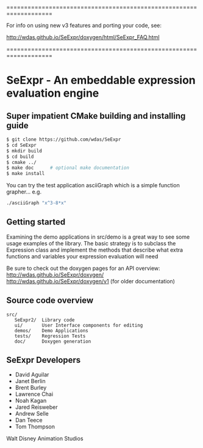 ===================================================================

  For info on using new v3 features and porting your code, see:

  http://wdas.github.io/SeExpr/doxygen/html/SeExpr_FAQ.html
  
===================================================================


# SeExpr - An embeddable expression evaluation engine


## Super impatient CMake building and installing guide

```bash
$ git clone https://github.com/wdas/SeExpr
$ cd SeExpr
$ mkdir build
$ cd build
$ cmake ../
$ make doc      # optional make documentation
$ make install
```

You can try the test application asciiGraph which is a simple
function grapher... e.g.
```bash
./asciiGraph "x^3-8*x"
```

## Getting started

Examining the demo applications in src/demo is a great way to see
some usage examples of the library. The basic strategy is to subclass
the Expression class and implement the methods that describe what
extra functions and variables your expression evaluation will need

Be sure to check out the doxygen pages for an API overview:
http://wdas.github.io/SeExpr/doxygen/
http://wdas.github.io/SeExpr/doxygen/v1 (for older documentation)

## Source code overview

```
src/
   SeExpr2/  Library code
   ui/       User Interface components for editing
   demos/    Demo Applications
   tests/    Regression Tests
   doc/      Doxygen generation
```

## SeExpr Developers

 * David Aguilar
 * Janet Berlin
 * Brent Burley
 * Lawrence Chai
 * Noah Kagan
 * Jared Reisweber
 * Andrew Selle
 * Dan Teece
 * Tom Thompson

Walt Disney Animation Studios

